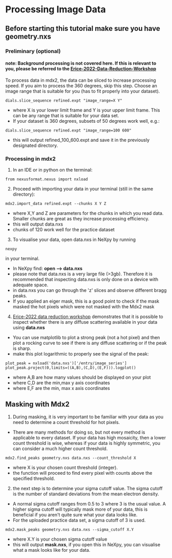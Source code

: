 # Processing Image Data
## Before starting this tutorial make sure you have geometry.nxs
### Preliminary (optional)
#### note: Background processing is not covered here. If this is relevant to you, please be referred to the [Erice-2022-Data-Reduction-Workshop](https://github.com/ando-lab/erice-2022-data-reduction/blob/main/3_mdx2_data.ipynb)
To process data in mdx2, the data can be sliced to increase processing speed. If you aim to process the 360 degrees, skip this step.  Choose an image range that is suitable for you (has to fit properly into your dataset). 
```
dials.slice_sequence refined.expt "image_range=X Y"
```
- where X is your lower limit frame and Y is your upper limit frame. This can be any range that is suitable for your data set. 
- If your dataset is 360 degrees, subsets of 50 degrees work well, e.g.:
```
dials.slice_sequence refined.expt "image_range=100 600"
```
- this will output refined_100_600.expt and save it in the previously designated directory. 

### Processing in mdx2
1. In an IDE or in python on the terminal:
```
from nexusformat.nexus import nxload
```
2. Proceed with importing your data in your terminal (still in the same directory):
```
mdx2.import_data refined.expt --chunks X Y Z
```
- where X,Y and Z are parameters for the chunks in which you read data. Smaller chunks are great as they increase processing efficiency. 
- this will output data.nxs
- chunks of 120 work well for the practice dataset

3. To visualise your data, open data.nxs in NeXpy by running
```
nexpy
```
in your terminal. 
- In NeXpy find: **open --> data.nxs**
- please note that data.nxs is a very large file (>3gb). Therefore it is recommended that inspecting data.nxs is only done on a device with adequate space.
- in data.nxs you can go through the 'z' slices and observe different bragg peaks. 
- If you applied an eiger mask, this is a good point to check if the mask masked the hot pixels which were not masked with the Mdx2 mask

4. [Erice-2022 data reduction workshop](https://github.com/ando-lab/erice-2022-data-reduction/blob/main/3_mdx2_data.ipynb) demonstrates that it is possible to inspect whether there is any diffuse scattering available in your data using **data.nxs** 
- You can use matplotlib to plot a strong peak (not a hot pixel) and then plot a rocking curve to see if there is any diffuse scattering or if the peak is sharp.  
- make this plot logarithmic to properly see the signal of the peak:
```
plot_peak = nxload('data.nxs')['/entry/image_series']
plot_peak.project(0,limits=((A,B),(C,D),(E,F))).logplot()
```
- where A,B are how many values should be displayed on your plot
- where C,D are the min,max y axis coordinates
- where E,F are the min, max x axis coordinates 

## Masking with Mdx2
1. During masking, it is very important to be familiar with your data as you need to determine a count threshold for hot pixels. 
- There are many methods for doing so, but not every method is applicable to every dataset. If your data has high mosaicity, then a lower count threshold is wise, whereas if your data is highly symmetric, you can consider a much higher count threshold. 
```
mdx2.find_peaks geometry.nxs data.nxs --count_threshold X
```
- where X is your chosen count threshold (integer). 
- the function will proceed to find every pixel with counts above the specified threshold. 

2. the next step is to determine your sigma cutoff value. The sigma cutoff is the number of standard deviations from the mean electron density. 
- A normal sigma cutoff ranges from 0.5 to 3 where 3 is the usual value. A higher sigma cutoff will typically mask more of your data, this is beneficial if you aren't quite sure what your data looks like. 
- For the uploaded practice data set, a sigma cutoff of 3 is used.
```
mdx2.mask_peaks geometry.nxs data.nxs --sigma_cutoff X.Y
```
- where X.Y is your chosen sigma cutoff value
- this will output **mask.nxs**, if you open this in NeXpy, you can visualise what a mask looks like for your data. 
